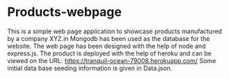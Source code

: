 # Products-webpage
This is a simple web page application to showcase products manufactured by a company XYZ.in
Mongodb has been used as the database for the website.
The web page has been designed with the help of node and express.js.
The product is deployed with the help of heroku and can be viewed on the URL:
https://tranquil-ocean-79008.herokuapp.com/
Some initial data base seeding information is given in Data.json.

